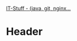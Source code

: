 <!-- TITLE: Home -->
<!-- SUBTITLE: A repository full of knowledge for the weak of mind ;-) -->

[IT-Stuff - (java, git, nginx...](another)

# Header